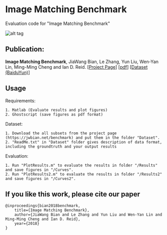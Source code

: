 # Image Matching Benchmark
Evaluation code for "Image Matching Benchmark"

![alt tag](https://jwbian.net/wp-content/uploads/2017/09/Pipeline.png)

## Publication:

**Image Matching Benchmark**, JiaWang Bian, Le Zhang, Yun Liu, Wen-Yan Lin, Ming-Ming Cheng and Ian D. Reid.
[[Project Page](http://jwbian.net/benchmark)] [[pdf](https://arxiv.org/abs/1709.03917)] [[Dataset (BaiduYun)](http://pan.baidu.com/s/1c22HIFI)]


## Usage

Requirements:

	1. Matlab (Evaluate results and plot figures)
	2. Ghostscript (save figures as pdf format)

Dataset:
	
	1. Download the all subsets from the project page (https://jwbian.net/benchmark) and put them in the folder "Dataset".
	2. "ReadMe.txt" in "Dataset" folder gives description of data format, including the groundtruth and your output results
    
    
Evaluation:
	
	1. Run "PlotResults.m" to evaluate the results in folder "/Results" and save figures in "/Curves".
	2. Run "PlotResults2.m" to evaluate the results in folder "/Results2" and save figures in "/Curves2".
    

## If you like this work, please cite our paper
	@inproceedings{bian2018benchmark,
 	    title={Image Matching Benchmark},
	    author={JiaWang Bian and Le Zhang and Yun Liu and Wen-Yan Lin and Ming-Ming Cheng and Ian D. Reid},
	    year={2018}
	}



